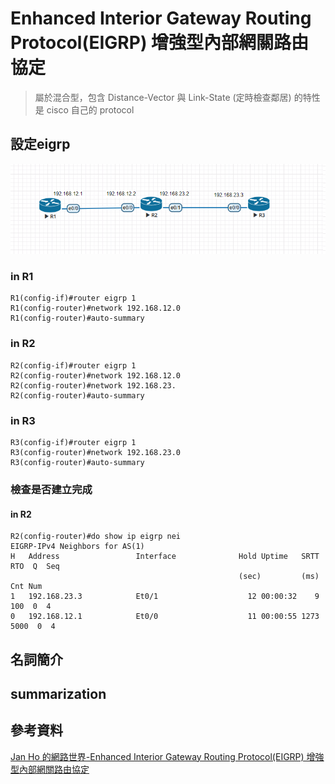 # Enhanced Interior Gateway Routing Protocol(EIGRP) 增強型內部網關路由協定
> 屬於混合型，包含 Distance-Vector 與 Link-State (定時檢查鄰居) 的特性
> 是 cisco 自己的 protocol

## 設定eigrp
![](https://github.com/oxolll/Linux/blob/%E8%A8%88%E7%AE%97%E6%A9%9F%E7%B6%B2%E8%B7%AF/%E5%AF%A6%E4%BD%9C%E6%B8%AC%E8%A9%A6/eigrp.png)

### in R1
```
R1(config-if)#router eigrp 1
R1(config-router)#network 192.168.12.0
R1(config-router)#auto-summary
```
### in R2
```
R2(config-if)#router eigrp 1
R2(config-router)#network 192.168.12.0
R2(config-router)#network 192.168.23.
R2(config-router)#auto-summary
```
### in R3
```
R3(config-if)#router eigrp 1
R3(config-router)#network 192.168.23.0
R3(config-router)#auto-summary
```
### 檢查是否建立完成
#### in R2
```
R2(config-router)#do show ip eigrp nei
EIGRP-IPv4 Neighbors for AS(1)
H   Address                 Interface              Hold Uptime   SRTT   RTO  Q  Seq
                                                   (sec)         (ms)       Cnt Num
1   192.168.23.3            Et0/1                    12 00:00:32    9   100  0  4
0   192.168.12.1            Et0/0                    11 00:00:55 1273  5000  0  4
```
## 名詞簡介
[](https://github.com/oxolll/Linux/blob/%E8%A8%88%E7%AE%97%E6%A9%9F%E7%B6%B2%E8%B7%AF/%E5%AF%A6%E4%BD%9C%E6%B8%AC%E8%A9%A6/eigrp2.png)

## summarization
[](https://github.com/oxolll/Linux/blob/%E8%A8%88%E7%AE%97%E6%A9%9F%E7%B6%B2%E8%B7%AF/%E5%AF%A6%E4%BD%9C%E6%B8%AC%E8%A9%A6/eigrp3.png)
[](https://github.com/oxolll/Linux/blob/%E8%A8%88%E7%AE%97%E6%A9%9F%E7%B6%B2%E8%B7%AF/%E5%AF%A6%E4%BD%9C%E6%B8%AC%E8%A9%A6/eigrp4.png)
## 參考資料
[Jan Ho 的網路世界-Enhanced Interior Gateway Routing Protocol(EIGRP) 增強型內部網關路由協定](https://www.jannet.hk/en/post/enhanced-interior-gateway-routing-protocol-eigrp/)